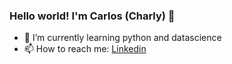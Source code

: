 ### Hello world! I'm Carlos (Charly) 🐧

- 🌱 I’m currently learning python and datascience
- 📫 How to reach me: [Linkedin](https://www.linkedin.com/in/rossi-carlos/)


<!--
**CarlosARossi/CarlosARossi** is a ✨ _special_ ✨ repository because its `README.md` (this file) appears on your GitHub profile.

Here are some ideas to get you started:

- 🔭 I’m currently working on ...
- 🌱 I’m currently learning ...
- 👯 I’m looking to collaborate on ...
- 🤔 I’m looking for help with ...
- 💬 Ask me about ...
- 📫 How to reach me: ...
- 😄 Pronouns: ...
- ⚡ Fun fact: ...
-->
